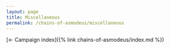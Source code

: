 ```yaml
---
layout: page
title: Miscellaneous
permalink: /chains-of-asmodeus/miscellaneous
---
```


[&larr; Campaign index]({% link chains-of-asmodeus/index.md %})
